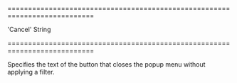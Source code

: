 <!--**
/*-------------------------------------------
    Auto-generated file. Do not modify.
-------------------------------------------

**-->
===========================================================================
<!--default-->'Cancel'<!--/default-->
<!--type-->String<!--/type-->
===========================================================================

<!--shortDescription-->
Specifies the text of the button that closes the popup menu without applying a filter.
<!--/shortDescription-->

<!--fullDescription-->

<!--/fullDescription-->
